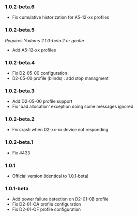 ### 1.0.2-beta.6
* Fix cumulative historization for A5-12-xx profiles

### 1.0.2-beta.5
_Requires Yadoms 2.1.0-beta.2 or geater_
* Add A5-12-xx profiles

### 1.0.2-beta.4
* Fix D2-05-00 configuration
* D2-05-00 profile (blinds) : add stop managment

### 1.0.2-beta.3
* Add D2-05-00 profile support
* Fix 'bad allocation' exception doing some messages ignored

### 1.0.2-beta.2
* Fix crash when D2-xx-xx device not responding

### 1.0.2-beta.1
* Fix #433

### 1.0.1
* Official version (identical to 1.0.1-beta)

### 1.0.1-beta
* Add power failure detection on D2-01-0B profile
* Fix D2-01-OA profile configuration
* Fix D2-01-OF profile configuration
